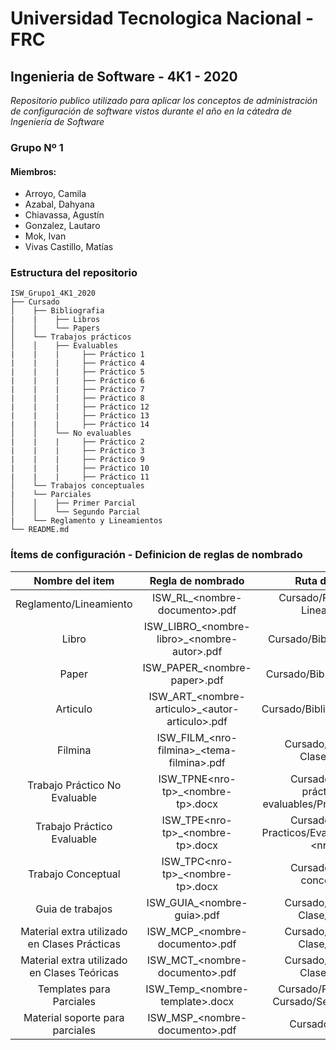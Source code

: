 # Universidad Tecnologica Nacional - FRC
## Ingenieria de Software - 4K1 - 2020

_Repositorio publico utilizado para aplicar los conceptos de administración de configuración de software vistos durante el año en la cátedra de Ingeniería de Software_

### Grupo Nº 1
#### Miembros:
 * Arroyo, Camila
 * Azabal, Dahyana
 * Chiavassa, Agustín
 * Gonzalez, Lautaro
 * Mok, Ivan
 * Vivas Castillo, Matías

### Estructura del repositorio
```
ISW_Grupo1_4K1_2020
├── Cursado
│    ├── Bibliografia
|    |    ├── Libros
│    │    └── Papers
│    └── Trabajos prácticos
│    │    ├── Evaluables
|    |    |     ├── Práctico 1
|    |    |     ├── Práctico 4
|    |    |     ├── Práctico 5
|    |    |     ├── Práctico 6
|    |    |     ├── Práctico 7
|    |    |     ├── Práctico 8
|    |    |     ├── Práctico 12
|    |    |     ├── Práctico 13
|    |    |     ├── Práctico 14
│    │    └── No evaluables
|    |    |     ├── Práctico 2
|    |    |     ├── Práctico 3
|    |    |     ├── Práctico 9
|    |    |     ├── Práctico 10
|    |    |     ├── Práctico 11
│    └── Trabajos conceptuales
|    └── Parciales
│    │    ├── Primer Parcial
│    │    └── Segundo Parcial
|    └── Reglamento y Lineamientos
└── README.md
```
### Ítems de configuración - Definicion de reglas de nombrado

| Nombre del item | Regla de nombrado | Ruta de acceso |
| :--: | :--: | :--: |
| Reglamento/Lineamiento | ISW_RL_\<nombre-documento\>.pdf | Cursado/Reglamento y Lineamientos |
| Libro | ISW_LIBRO_\<nombre-libro>_\<nombre-autor>.pdf | Cursado/Bibliografía/Libros |
| Paper | ISW_PAPER_\<nombre-paper>.pdf | Cursado/Bibliografía/Papers |
| Articulo | ISW_ART_\<nombre-articulo>_\<autor-articulo>.pdf | Cursado/Bibliografia/Articulos |
| Filmina | ISW_FILM_\<nro-filmina>_\<tema-filmina>.pdf | Cursado/Material de Clase/Teórico |
| Trabajo Práctico No Evaluable | ISW_TPNE\<nro-tp>_\<nombre-tp>.docx | Cursado/Trabajos prácticos/No evaluables/Práctico \<nro-tp> |
| Trabajo Práctico Evaluable | ISW_TPE\<nro-tp>_\<nombre-tp>.docx | Cursado/Trabajos Practicos/Evaluables/Práctico \<nro-tp> |
| Trabajo Conceptual | ISW_TPC\<nro-tp>_\<nombre-tp>.docx | Cursado/Trabajos conceptuales |
| Guia de trabajos | ISW_GUIA_\<nombre-guia>.pdf | Cursado/Material de Clase/Practico |
| Material extra utilizado en Clases Prácticas | ISW_MCP_\<nombre-documento>.pdf | Cursado/Material de Clase/Práctico |
| Material extra utilizado en Clases Teóricas | ISW_MCT_\<nombre-documento>.pdf | Cursado/Material de Clase/Teórico |
| Templates para Parciales | ISW_Temp_\<nombre-template>.docx | Cursado/Primer Parcial Cursado/Segundo Parcial |
| Material soporte para parciales | ISW_MSP_\<nombre-documento>.pdf | Cursado/Parciales |
